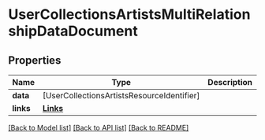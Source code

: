 # UserCollectionsArtistsMultiRelationshipDataDocument

## Properties
Name | Type | Description | Notes
------------ | ------------- | ------------- | -------------
**data** | [UserCollectionsArtistsResourceIdentifier] |  | [optional] 
**links** | [**Links**](Links.md) |  | 

[[Back to Model list]](../README.md#documentation-for-models) [[Back to API list]](../README.md#documentation-for-api-endpoints) [[Back to README]](../README.md)


